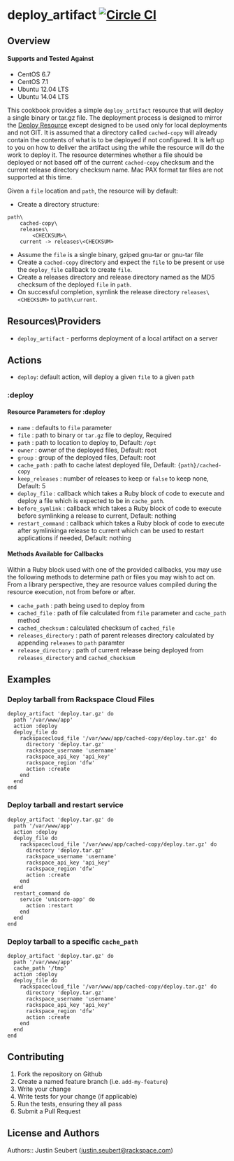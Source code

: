 # deploy_artifact [![Circle CI](https://circleci.com/gh/rackspace-cookbooks/deploy_artifact/tree/master.svg?style=svg)](https://circleci.com/gh/rackspace-cookbooks/deploy_artifact/tree/master)

## Overview

#### Supports and Tested Against
- CentOS 6.7
- CentOS 7.1
- Ubuntu 12.04 LTS
- Ubuntu 14.04 LTS

This cookbook provides a simple `deploy_artifact` resource that will deploy a single binary or tar.gz file. The deployment process is designed to mirror the [Deploy Resource](https://docs.chef.io/resource_deploy.html) except designed to be used only for local deployments and not GIT. It is assumed that a directory called `cached-copy` will already contain the contents of what is to be deployed if not configured. It is left up to you on how to deliver the artifact using the while the resource will do the work to deploy it. The resource determines whether a file should be deployed or not based off of the current `cached-copy` checksum and the current release directory checksum name. Mac PAX format tar files are not supported at this time.

Given a `file` location and `path`, the resource will by default:
- Create a directory structure:
```
path\
    cached-copy\
    releases\
        <CHECKSUM>\
    current -> releases\<CHECKSUM>
```
- Assume the `file` is a single binary, gziped gnu-tar or gnu-tar file
- Create a `cached-copy` directory and expect the `file` to be present or use the `deploy_file` callback to create `file`.
- Create a releases directory and release directory named as the MD5 checksum of the deployed `file` in `path`.
- On successful completion, symlink the release directory `releases\<CHECKSUM>` to `path\current`.

## Resources\Providers

- `deploy_artifact` - performs deployment of a local artifact on a server

## Actions
- `deploy`: default action, will deploy a given `file` to a given `path`

### :deploy

#### Resource Parameters for :deploy
- `name` : defaults to `file` parameter
- `file` : path to binary or `tar.gz` file to deploy, Required
- `path` : path to location to deploy to, Default: `/opt`
- `owner` : owner of the deployed files, Default: root
- `group` : group of the deployed files, Default: root
- `cache_path` : path to cache latest deployed file, Default: `{path}/cached-copy`
- `keep_releases` : number of releases to keep or `false` to keep none, Default: 5
- `deploy_file` : callback which takes a Ruby block of code to execute and deploy a file which is expected to be in `cache_path`.
- `before_symlink` : callback which takes a Ruby block of code to execute before symlinking a release to current, Default: nothing
- `restart_command` : callback which takes a Ruby block of code to execute after symlinkinga release to current which can be used to restart applications if needed, Default: nothing

#### Methods Available for Callbacks
Within a Ruby block used with one of the provided callbacks, you may use the following methods to determine path or files you may wish to act on. From a library perspective, they are resource values compiled during the resource execution, not from before or after.
- `cache_path` : path being used to deploy from
- `cached_file` : path of file calculated from `file` parameter and `cache_path` method
- `cached_checksum` : calculated checksum of `cached_file`
- `releases_directory` : path of parent releases directory calculated by appending `releases` to `path` paramter
- `release_directory` : path of current release being deployed from `releases_directory` and `cached_checksum`

## Examples

### Deploy tarball from Rackspace Cloud Files

```
deploy_artifact 'deploy.tar.gz' do
  path '/var/www/app'
  action :deploy
  deploy_file do
    rackspacecloud_file '/var/www/app/cached-copy/deploy.tar.gz' do
      directory 'deploy.tar.gz'
      rackspace_username 'username'
      rackspace_api_key 'api_key'
      rackspace_region 'dfw'
      action :create
    end
  end
end
```

### Deploy tarball and restart service
```
deploy_artifact 'deploy.tar.gz' do
  path '/var/www/app'
  action :deploy
  deploy_file do
    rackspacecloud_file '/var/www/app/cached-copy/deploy.tar.gz' do
      directory 'deploy.tar.gz'
      rackspace_username 'username'
      rackspace_api_key 'api_key'
      rackspace_region 'dfw'
      action :create
    end
  end
  restart_command do
    service 'unicorn-app' do
      action :restart
    end
  end
end
```

### Deploy tarball to a specific `cache_path`
```
deploy_artifact 'deploy.tar.gz' do
  path '/var/www/app'
  cache_path '/tmp'
  action :deploy
  deploy_file do
    rackspacecloud_file '/var/www/app/cached-copy/deploy.tar.gz' do
      directory 'deploy.tar.gz'
      rackspace_username 'username'
      rackspace_api_key 'api_key'
      rackspace_region 'dfw'
      action :create
    end
  end
end
```

## Contributing

1. Fork the repository on Github
2. Create a named feature branch (i.e. `add-my-feature`)
3. Write your change
4. Write tests for your change (if applicable)
5. Run the tests, ensuring they all pass
6. Submit a Pull Request

## License and Authors

Authors:: Justin Seubert (justin.seubert@rackspace.com)
